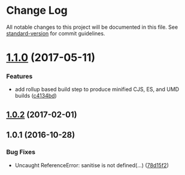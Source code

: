# Change Log

All notable changes to this project will be documented in this file. See [standard-version](https://github.com/conventional-changelog/standard-version) for commit guidelines.

<a name="1.1.0"></a>
# [1.1.0](https://github.com/danhayden/dh-postcode/compare/v1.0.2...v1.1.0) (2017-05-11)


### Features

* add rollup based build step to produce minified CJS, ES, and UMD builds ([c4134bd](https://github.com/danhayden/dh-postcode/commit/c4134bd))



<a name="1.0.2"></a>
## [1.0.2](https://github.com/danhayden/dh-postcode/compare/v1.0.1...v1.0.2) (2017-02-01)



<a name="1.0.1"></a>
## 1.0.1 (2016-10-28)


### Bug Fixes

* Uncaught ReferenceError: sanitise is not defined(…) ([78d15f2](https://github.com/danhayden/dh-postcode/commit/78d15f2))
